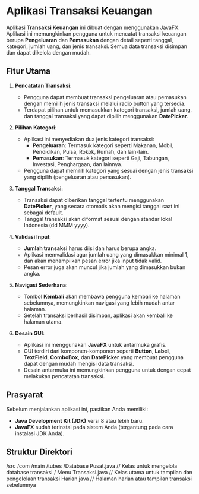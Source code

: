# Aplikasi Transaksi Keuangan

Aplikasi **Transaksi Keuangan** ini dibuat dengan menggunakan JavaFX. Aplikasi ini memungkinkan pengguna untuk mencatat transaksi keuangan berupa **Pengeluaran** dan **Pemasukan** dengan detail seperti tanggal, kategori, jumlah uang, dan jenis transaksi. Semua data transaksi disimpan dan dapat dikelola dengan mudah.

## Fitur Utama

1. **Pencatatan Transaksi**:
   - Pengguna dapat membuat transaksi pengeluaran atau pemasukan dengan memilih jenis transaksi melalui radio button yang tersedia.
   - Terdapat pilihan untuk memasukkan kategori transaksi, jumlah uang, dan tanggal transaksi yang dapat dipilih menggunakan **DatePicker**.

2. **Pilihan Kategori**:
   - Aplikasi ini menyediakan dua jenis kategori transaksi: 
     - **Pengeluaran**: Termasuk kategori seperti Makanan, Mobil, Pendidikan, Pulsa, Rokok, Rumah, dan lain-lain.
     - **Pemasukan**: Termasuk kategori seperti Gaji, Tabungan, Investasi, Penghargaan, dan lainnya.
   - Pengguna dapat memilih kategori yang sesuai dengan jenis transaksi yang dipilih (pengeluaran atau pemasukan).

3. **Tanggal Transaksi**:
   - Transaksi dapat diberikan tanggal tertentu menggunakan **DatePicker**, yang secara otomatis akan mengisi tanggal saat ini sebagai default.
   - Tanggal transaksi akan diformat sesuai dengan standar lokal Indonesia (dd MMM yyyy).

4. **Validasi Input**:
   - **Jumlah transaksi** harus diisi dan harus berupa angka.
   - Aplikasi memvalidasi agar jumlah uang yang dimasukkan minimal 1, dan akan menampilkan pesan error jika input tidak valid.
   - Pesan error juga akan muncul jika jumlah yang dimasukkan bukan angka.

5. **Navigasi Sederhana**:
   - Tombol **Kembali** akan membawa pengguna kembali ke halaman sebelumnya, memungkinkan navigasi yang lebih mudah antar halaman.
   - Setelah transaksi berhasil disimpan, aplikasi akan kembali ke halaman utama.

6. **Desain GUI**:
   - Aplikasi ini menggunakan **JavaFX** untuk antarmuka grafis.
   - GUI terdiri dari komponen-komponen seperti **Button**, **Label**, **TextField**, **ComboBox**, dan **DatePicker** yang membuat pengguna dapat dengan mudah mengisi data transaksi.
   - Desain antarmuka ini memungkinkan pengguna untuk dengan cepat melakukan pencatatan transaksi.

## Prasyarat

Sebelum menjalankan aplikasi ini, pastikan Anda memiliki:
- **Java Development Kit (JDK)** versi 8 atau lebih baru.
- **JavaFX** sudah terinstal pada sistem Anda (tergantung pada cara instalasi JDK Anda).

## Struktur Direktori
/src /com /main /tubes /Database Pusat.java // Kelas untuk mengelola database transaksi /
Menu Transaksi.java // Kelas utama untuk tampilan dan pengelolaan transaksi 
Harian.java // Halaman harian atau tampilan transaksi sebelumnya
